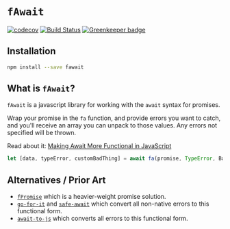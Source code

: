 # `fAwait`

[![codecov](https://codecov.io/gh/craigmichaelmartin/fawait/branch/master/graph/badge.svg)](https://codecov.io/gh/craigmichaelmartin/fawait)
[![Build Status](https://travis-ci.org/craigmichaelmartin/fawait.svg?branch=master)](https://travis-ci.org/craigmichaelmartin/fawait)
[![Greenkeeper badge](https://badges.greenkeeper.io/craigmichaelmartin/fawait.svg)](https://greenkeeper.io/)

## Installation

```bash
npm install --save fawait
```

## What is `fAwait`?

`fAwait` is a javascript library for working with the `await` syntax for promises.

Wrap your promise in the `fa` function, and provide errors you want to catch, and you'll receive an array you can unpack to those values. Any errors not specified will be thrown.

Read about it: [Making Await More Functional in JavaScript](https://dev.to/craigmichaelmartin/making-await-more-functional-in-javascript-2le4)

```javascript
let [data, typeError, customBadThing] = await fa(promise, TypeError, BadThing);
```

## Alternatives / Prior Art

- [`fPromise`](https://github.com/craigmichaelmartin/fpromise) which is a heavier-weight promise solution.
- [`go-for-it`](https://github.com/gunar/go-for-it) and [`safe-await`](https://github.com/DavidWells/safe-await) which convert all non-native errors to this functional form.
- [`await-to-js`](https://github.com/scopsy/await-to-js) which converts all errors to this functional form.
